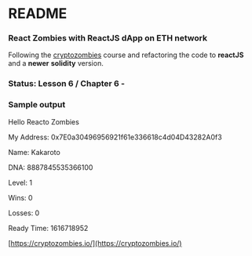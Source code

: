 # README

### **React Zombies with ReactJS dApp on ETH network**

Following the [cryptozombies](https://cryptozombies.io/) course and refactoring the code to **reactJS** and a **newer** **solidity** version.

### **Status**: Lesson 6 / Chapter 6 -

### Sample output

Hello Reacto Zombies

My Address: 0x7E0a30496956921f61e336618c4d04D43282A0f3

Name: Kakaroto 

DNA: 8887845535366100

Level: 1

Wins: 0

Losses: 0

Ready Time: 1616718952

[https://cryptozombies.io/](https://cryptozombies.io/)
